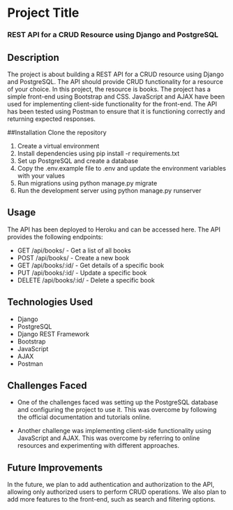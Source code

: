 # Project Title
### REST API for a CRUD Resource using Django and PostgreSQL

## Description
The project is about building a REST API for a CRUD resource using Django and PostgreSQL. The API should provide CRUD functionality for a resource of your choice. In this project, the resource is books. The project has a simple front-end using Bootstrap and CSS. JavaScript and AJAX have been used for implementing client-side functionality for the front-end. The API has been tested using Postman to ensure that it is functioning correctly and returning expected responses.

##Installation
Clone the repository
1. Create a virtual environment
2. Install dependencies using pip install -r requirements.txt
3. Set up PostgreSQL and create a database
4. Copy the .env.example file to .env and update the environment variables with your values
5. Run migrations using python manage.py migrate
5. Run the development server using python manage.py runserver
## Usage
The API has been deployed to Heroku and can be accessed here. The API provides the following endpoints:

* GET /api/books/ - Get a list of all books
* POST /api/books/ - Create a new book
* GET /api/books/:id/ - Get details of a specific book
* PUT /api/books/:id/ - Update a specific book
* DELETE /api/books/:id/ - Delete a specific book
## Technologies Used
- Django
- PostgreSQL
- Django REST Framework
- Bootstrap
- JavaScript
- AJAX
- Postman
## Challenges Faced
* One of the challenges faced was setting up the PostgreSQL database and configuring the project to use it. This was overcome by following the official documentation and tutorials online.

* Another challenge was implementing client-side functionality using JavaScript and AJAX. This was overcome by referring to online resources and experimenting with different approaches.

## Future Improvements
In the future, we plan to add authentication and authorization to the API, allowing only authorized users to perform CRUD operations. We also plan to add more features to the front-end, such as search and filtering options.
